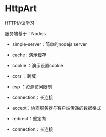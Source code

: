 # HttpArt
HTTP协议学习

服务端基于：Nodejs

- simple-server：简单的nodejs server

- cache : 演示缓存

- cookie ：演示设置cookie

- cors ：跨域

- csp ：资源访问限制

- connection：长连接

- accept：协商服务器与客户端传递的数据格式

- redirect：重定向

- connection：长连接